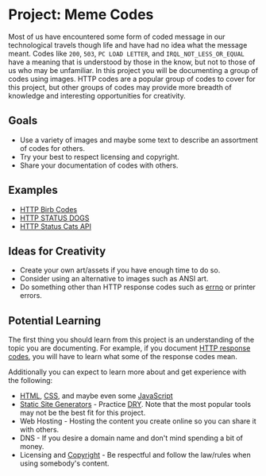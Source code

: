 # Project: Meme Codes

Most of us have encountered some form of coded message in our technological travels though life and have had no idea what the message meant.
Codes like `200`, `503`, `PC LOAD LETTER`, and `IRQL_NOT_LESS_OR_EQUAL` have a meaning that is understood by those in the know, but not to those of us who may be unfamiliar. In this project you will be documenting a group of codes using images. HTTP codes are a popular group of codes to cover for this project, but other groups of codes may provide more breadth of knowledge and interesting opportunities for creativity.

## Goals

- Use a variety of images and maybe some text to describe an assortment of codes for others.
- Try your best to respect licensing and copyright.
- Share your documentation of codes with others.

## Examples

- [HTTP Birb Codes](http://birb.codes/)
- [HTTP STATUS DOGS](https://httpstatusdogs.com/)
- [HTTP Status Cats API](https://http.cat/)

## Ideas for Creativity

- Create your own art/assets if you have enough time to do so.
- Consider using an alternative to images such as ANSI art.
- Do something other than HTTP response codes such as [errno](http://man7.org/linux/man-pages/man3/errno.3.html) or printer errors.

## Potential Learning

The first thing you should learn from this project is an understanding of the topic you are documenting. For example, if you document [HTTP response codes](https://developer.mozilla.org/en-US/docs/Web/HTTP/Status), you will have to learn what some of the response codes mean.

Additionally you can expect to learn more about and get experience with the following:

- [HTML](https://developer.mozilla.org/en-US/docs/Web/HTML), [CSS](https://developer.mozilla.org/en-US/docs/Web/CSS), and maybe even some [JavaScript](https://developer.mozilla.org/en-US/docs/Web/JavaScript)
- [Static Site Generators](https://www.staticgen.com/) - Practice [DRY](https://en.wikipedia.org/wiki/Don%27t_repeat_yourself). Note that the most popular tools may not be the best fit for this project.
- Web Hosting - Hosting the content you create online so you can share it with others.
- DNS - If you desire a domain name and don't mind spending a bit of money.
- Licensing and [Copyright](https://www.teachingcopyright.org/) - Be respectful and follow the law/rules when using somebody's content.